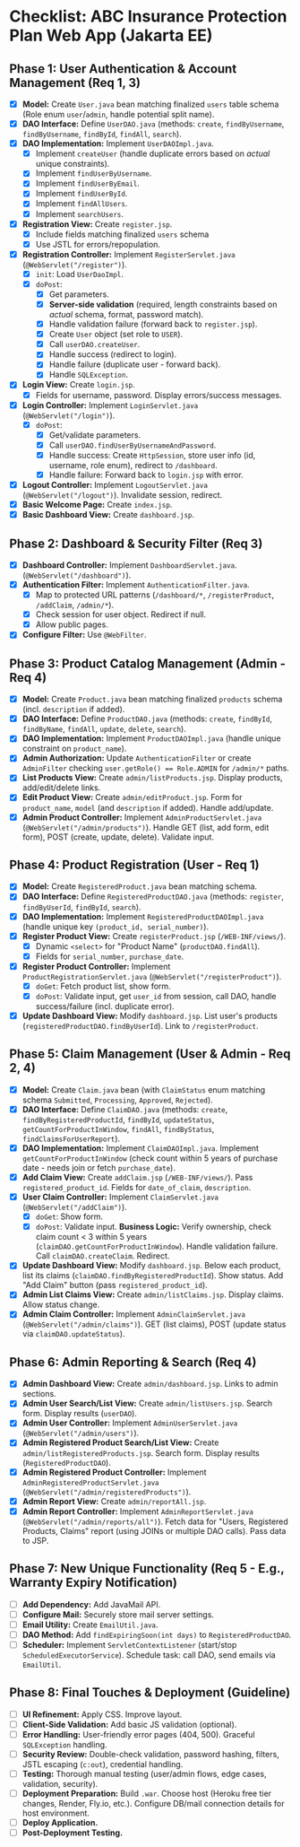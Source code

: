 # Checklist: ABC Insurance Protection Plan Web App (Jakarta EE)

## Phase 1: User Authentication & Account Management (Req 1, 3)

-   [x] **Model:** Create `User.java` bean matching finalized `users` table schema  (Role enum `user`/`admin`, handle potential split name).
-   [x] **DAO Interface:** Define `UserDAO.java` (methods: `create`, `findByUsername`, `findByUsername`, `findById`, `findAll`, `search`).
-   [x] **DAO Implementation:** Implement `UserDAOImpl.java`.
    -   [x] Implement `createUser` (handle duplicate errors based on *actual* unique constraints).
    -   [x] Implement `findUserByUsername`.
    -   [x] Implement `findUserByEmail`.
    -   [x] Implement `findUserById`.
    -   [x] Implement `findAllUsers`.
    -   [x] Implement `searchUsers`.
-   [x] **Registration View:** Create `register.jsp`.
    -   [x] Include fields matching finalized `users` schema
    -   [x] Use JSTL for errors/repopulation.
-   [x] **Registration Controller:** Implement `RegisterServlet.java` (`@WebServlet("/register")`).
    -   [x] `init`: Load `UserDaoImpl`.
    -   [x] `doPost`:
        -   [x] Get parameters.
        -   [x] **Server-side validation** (required, length constraints based on *actual* schema, format, password match).
        -   [x] Handle validation failure (forward back to `register.jsp`).
        -   [x] Create `User` object (set role to `USER`).
        -   [x] Call `userDAO.createUser`.
        -   [x] Handle success (redirect to login).
        -   [x] Handle failure (duplicate user - forward back).
        -   [x] Handle `SQLException`.
-   [x] **Login View:** Create `login.jsp`.
    -   [x] Fields for username, password. Display errors/success messages.
-   [x] **Login Controller:** Implement `LoginServlet.java` (`@WebServlet("/login")`).
    -   [x] `doPost`:
        -   [x] Get/validate parameters.
        -   [x] Call `userDAO.findUserByUsernameAndPassword`.
        -   [x] Handle success: Create `HttpSession`, store user info (id, username, role enum), redirect to `/dashboard`.
        -   [x] Handle failure: Forward back to `login.jsp` with error.
-   [x] **Logout Controller:** Implement `LogoutServlet.java` (`@WebServlet("/logout")`). Invalidate session, redirect.
-   [x] **Basic Welcome Page:** Create `index.jsp`.
-   [x] **Basic Dashboard View:** Create `dashboard.jsp`.

## Phase 2: Dashboard & Security Filter (Req 3)
-   [x] **Dashboard Controller:** Implement `DashboardServlet.java`. (`@WebServlet("/dashboard")`).
-   [x] **Authentication Filter:** Implement `AuthenticationFilter.java`.
    -   [x] Map to protected URL patterns (`/dashboard/*`, `/registerProduct`, `/addClaim`, `/admin/*`).
    -   [x] Check session for user object. Redirect if null.
    -   [x] Allow public pages.
-   [x] **Configure Filter:** Use `@WebFilter`.

## Phase 3: Product Catalog Management (Admin - Req 4)

-   [x] **Model:** Create `Product.java` bean matching finalized `products` schema (incl. `description` if added).
-   [x] **DAO Interface:** Define `ProductDAO.java` (methods: `create`, `findById`, `findByName`, `findAll`, `update`, `delete`, `search`).
-   [x] **DAO Implementation:** Implement `ProductDAOImpl.java` (handle unique constraint on `product_name`).
-   [x] **Admin Authorization:** Update `AuthenticationFilter` or create `AdminFilter` checking `user.getRole() == Role.ADMIN` for `/admin/*` paths.
-   [x] **List Products View:** Create `admin/listProducts.jsp`. Display products, add/edit/delete links.
-   [x] **Edit Product View:** Create `admin/editProduct.jsp`. Form for `product_name`, `model` (and `description` if added). Handle add/update.
-   [x] **Admin Product Controller:** Implement `AdminProductServlet.java` (`@WebServlet("/admin/products")`). Handle GET (list, add form, edit form), POST (create, update, delete). Validate input.

## Phase 4: Product Registration (User - Req 1)

-   [x] **Model:** Create `RegisteredProduct.java` bean matching schema.
-   [x] **DAO Interface:** Define `RegisteredProductDAO.java` (methods: `register`, `findByUserId`, `findById`, `search`).
-   [x] **DAO Implementation:** Implement `RegisteredProductDAOImpl.java` (handle unique key `(product_id, serial_number)`).
-   [x] **Register Product View:** Create `registerProduct.jsp` (`/WEB-INF/views/`).
    -   [x] Dynamic `<select>` for "Product Name" (`productDAO.findAll`).
    -   [x] Fields for `serial_number`, `purchase_date`.
-   [x] **Register Product Controller:** Implement `ProductRegistrationServlet.java` (`@WebServlet("/registerProduct")`).
    -   [x] `doGet`: Fetch product list, show form.
    -   [x] `doPost`: Validate input, get `user_id` from session, call DAO, handle success/failure (incl. duplicate error).
-   [x] **Update Dashboard View:** Modify `dashboard.jsp`. List user's products (`registeredProductDAO.findByUserId`). Link to `/registerProduct`.

## Phase 5: Claim Management (User & Admin - Req 2, 4)

-   [x] **Model:** Create `Claim.java` bean (with `ClaimStatus` enum matching schema `Submitted`, `Processing`, `Approved`, `Rejected`).
-   [x] **DAO Interface:** Define `ClaimDAO.java` (methods: `create`, `findByRegisteredProductId`, `findById`, `updateStatus`, `getCountForProductInWindow`, `findAll`, `findByStatus`, `findClaimsForUserReport`).
-   [x] **DAO Implementation:** Implement `ClaimDAOImpl.java`. Implement `getCountForProductInWindow` (check count within 5 years of purchase date - needs join or fetch `purchase_date`).
-   [x] **Add Claim View:** Create `addClaim.jsp` (`/WEB-INF/views/`). Pass `registered_product_id`. Fields for `date_of_claim`, `description`.
-   [x] **User Claim Controller:** Implement `ClaimServlet.java` (`@WebServlet("/addClaim")`).
    -   [x] `doGet`: Show form.
    -   [x] `doPost`: Validate input. **Business Logic:** Verify ownership, check claim count < 3 within 5 years (`claimDAO.getCountForProductInWindow`). Handle validation failure. Call `claimDAO.createClaim`. Redirect.
-   [x] **Update Dashboard View:** Modify `dashboard.jsp`. Below each product, list its claims (`claimDAO.findByRegisteredProductId`). Show status. Add "Add Claim" button (pass `registered_product_id`).
-   [x] **Admin List Claims View:** Create `admin/listClaims.jsp`. Display claims. Allow status change.
-   [x] **Admin Claim Controller:** Implement `AdminClaimServlet.java` (`@WebServlet("/admin/claims")`). GET (list claims), POST (update status via `claimDAO.updateStatus`).

## Phase 6: Admin Reporting & Search (Req 4)

-   [x] **Admin Dashboard View:** Create `admin/dashboard.jsp`. Links to admin sections.
-   [x] **Admin User Search/List View:** Create `admin/listUsers.jsp`. Search form. Display results (`userDAO`).
-   [x] **Admin User Controller:** Implement `AdminUserServlet.java` (`@WebServlet("/admin/users")`).
-   [x] **Admin Registered Product Search/List View:** Create `admin/listRegisteredProducts.jsp`. Search form. Display results (`RegisteredProductDAO`).
-   [x] **Admin Registered Product Controller:** Implement `AdminRegisteredProductServlet.java` (`@WebServlet("/admin/registeredProducts")`).
-   [x] **Admin Report View:** Create `admin/reportAll.jsp`.
-   [x] **Admin Report Controller:** Implement `AdminReportServlet.java` (`@WebServlet("/admin/reports/all")`). Fetch data for "Users, Registered Products, Claims" report (using JOINs or multiple DAO calls). Pass data to JSP.

## Phase 7: New Unique Functionality (Req 5 - E.g., Warranty Expiry Notification)

-   [ ] **Add Dependency:** Add JavaMail API.
-   [ ] **Configure Mail:** Securely store mail server settings.
-   [ ] **Email Utility:** Create `EmailUtil.java`.
-   [ ] **DAO Method:** Add `findExpiringSoon(int days)` to `RegisteredProductDAO`.
-   [ ] **Scheduler:** Implement `ServletContextListener` (start/stop `ScheduledExecutorService`). Schedule task: call DAO, send emails via `EmailUtil`.

## Phase 8: Final Touches & Deployment (Guideline)

-   [ ] **UI Refinement:** Apply CSS. Improve layout.
-   [ ] **Client-Side Validation:** Add basic JS validation (optional).
-   [ ] **Error Handling:** User-friendly error pages (404, 500). Graceful `SQLException` handling.
-   [ ] **Security Review:** Double-check validation, password hashing, filters, JSTL escaping (`c:out`), credential handling.
-   [ ] **Testing:** Thorough manual testing (user/admin flows, edge cases, validation, security).
-   [ ] **Deployment Preparation:** Build `.war`. Choose host (Heroku free tier changes, Render, Fly.io, etc.). Configure DB/mail connection details for host environment.
-   [ ] **Deploy Application.**
-   [ ] **Post-Deployment Testing.**